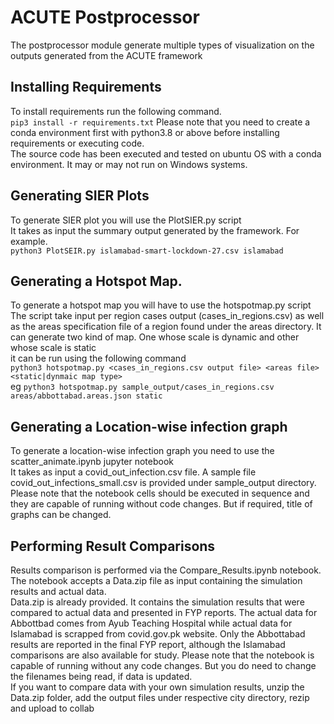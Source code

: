 # ACUTE Postprocessor
The postprocessor module generate multiple types of visualization on the outputs generated from the ACUTE framework

## Installing Requirements
To install requirements run the following command.  
`pip3 install -r requirements.txt` 
Please note that you need to create a conda environment first with python3.8 or above before installing requirements or executing code.  
The source code has been executed and tested on ubuntu OS with a conda environment. It may or may not run on Windows systems.  


## Generating SIER Plots
To generate SIER plot you will use the PlotSIER.py script  
It takes as input the summary output generated by the framework. For example.  
`python3 PlotSEIR.py islamabad-smart-lockdown-27.csv islamabad`

## Generating a Hotspot Map.
To generate a hotspot map you will have to use the hotspotmap.py script  
The script take input per region cases output (cases_in_regions.csv) as well as the areas specification file of a region found under the areas directory. It can generate two kind of map. One whose scale is dynamic and other whose scale is static  
it can be run using the following command  
`python3 hotspotmap.py <cases_in_regions.csv output file> <areas file> <static|dynmaic map type>`  
eg `python3 hotspotmap.py sample_output/cases_in_regions.csv areas/abbottabad.areas.json static`   

## Generating a Location-wise infection graph
To generate a location-wise infection graph you need to use the scatter_animate.ipynb jupyter notebook  
It takes as input a covid_out_infection.csv file. A sample file covid_out_infections_small.csv is provided under sample_output directory.  
Please note that the notebook cells should be executed in sequence and they are capable of running without code changes. But if required, title of graphs can be changed. 

## Performing Result Comparisons
Results comparison is performed via the Compare_Results.ipynb notebook. The notebook accepts a Data.zip file as input containing the simulation results and actual data.  
Data.zip is already provided. It contains the simulation results that were compared to actual data and presented in FYP reports. The actual data for Abbottbad comes from Ayub Teaching Hospital while actual data for Islamabad is scrapped from covid.gov.pk website. Only the Abbottabad results are reported in the final FYP report, although the Islamabad comparisons are also available for study. 
Please note that the notebook is capable of running without any code changes. But you do need to change the filenames being read, if data is updated.   
If you want to compare data with your own simulation results, unzip the Data.zip folder, add the output files under respective city directory, rezip and upload to collab
